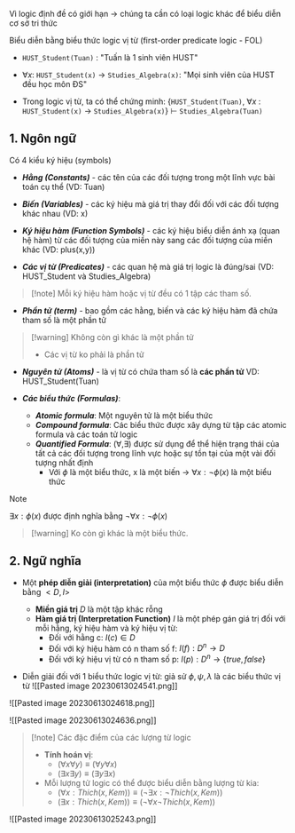 Vì logic định đề có giới hạn -> chúng ta cần có loại logic khác để biểu diễn cơ sở tri thức

Biểu diễn bằng biểu thức logic vị từ (first-order predicate logic - FOL)
* `HUST_Student(Tuan)` : "Tuấn là 1 sinh viên HUST"
* $\forall x$: `HUST_Student(x)` -> `Studies_Algebra(x)`: "Mọi sinh viên của HUST đều học môn ĐS"

* Trong logic vị từ, ta có thể chứng minh:
{`HUST_Student(Tuan)`, $\forall x$ : `HUST_Student(x)` -> `Studies_Algebra(x)`} $\vdash$ `Studies_Algebra(Tuan)`

## 1. Ngôn ngữ 
Có 4 kiểu ký hiệu (symbols)
* ***Hằng (Constants)*** - các tên của các đối tượng trong một lĩnh vực bài toán cụ thể (VD: Tuan)

* ***Biến (Variables)*** - các ký hiệu mà giá trị thay đổi đối với các đối tượng khác nhau (VD: x)

* ***Ký hiệu hàm (Function Symbols)*** - các ký hiệu biểu diễn ánh xạ (quan hệ hàm) từ các đối tượng của miền này sang các đối tượng của miền khác (VD: plus(x,y))

* ***Các vị từ (Predicates)*** - các quan hệ mà giá trị logic là đúng/sai (VD: HUST_Student và Studies_Algebra)

> [!note] Mỗi ký hiệu hàm hoặc vị từ đều có 1 tập các tham số.

* ***Phần tử (term)*** - bao gồm các hằng, biến và các ký hiệu hàm đã chứa tham số là một phần tử

> [!warning] Không còn gì khác là một phần tử
> * Các vị từ ko phải là phần tử

* ***Nguyên tử (Atoms)*** - là vị từ có chứa tham số là **các phần tử**
VD: HUST_Student(Tuan)

* ***Các biểu thức (Formulas)***:
	* ***Atomic formula***: Một nguyên tử là một biểu thức
	* ***Compound formula***: Các biểu thức được xây dựng từ tập các atomic formula và các toán tử logic
	* ***Quantified Formula***: $(\forall, \exists)$ được sử dụng để thể hiện trạng thái của tất cả các đối tượng trong lĩnh vực hoặc sự tồn tại của một vài đối tượng nhất định
		* Với $\phi$ là một biểu thức, x là một biến -> $\forall x: \neg\phi(x)$ là một biểu thức

> [!note]
> $\exists x: \phi(x)$ được định nghĩa bằng $\neg \forall x: \neg \phi(x)$ 

> [!warning] Ko còn gì khác là một biểu thức.

## 2. Ngữ nghĩa
* Một **phép diễn giải (interpretation)** của một biểu thức $\phi$ được biểu diễn bằng $<D,I>$
	* **Miền giá trị** $D$ là một tập khác rỗng
	* **Hàm giá trị (Interpretation Function)** $I$ là một phép gán giá trị đối với mỗi hằng, ký hiệu hàm và ký hiệu vị từ:
		* Đối với hằng c: $I(c) \in D$
		* Đối với ký hiệu hàm có n tham số f: $I(f): D^n \rightarrow D$
		* Đối với ký hiệu vị từ có n tham số p: $I(p): D^n \rightarrow \{true,false\}$

* Diễn giải đối với 1 biểu thức logic vị từ: giả sử $\phi, \psi, \lambda$ là các biểu thức vị từ
![[Pasted image 20230613024541.png]]

![[Pasted image 20230613024618.png]]

![[Pasted image 20230613024636.png]]

> [!note] Các đặc điểm của các lượng từ logic
> * **Tính hoán vị**:
> 	* $(\forall x \forall y) \equiv (\forall y \forall x)$
> 	* $(\exists x \exists y) \equiv (\exists y \exists x)$
> * Mỗi lượng tử logic  có thể được biểu diễn bằng lượng từ kia:
> 	* $(\forall x : Thich(x, Kem)) \equiv (\neg \exists x: \neg Thich(x,Kem))$ 
> 	* $(\exists x: Thich(x,Kem)) \equiv (\neg \forall x \neg Thich(x, Kem))$

![[Pasted image 20230613025243.png]]

